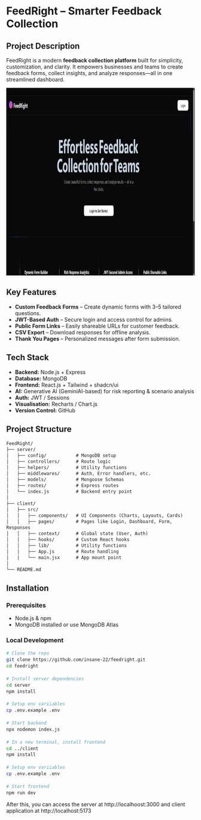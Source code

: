 # FeedRight – Smarter Feedback Collection

## Project Description

FeedRight is a modern **feedback collection platform** built for simplicity, customization, and clarity. It empowers businesses and teams to create feedback forms, collect insights, and analyze responses—all in one streamlined dashboard.

<p align="center"> 
  <img src="assets/homepage.png" alt="Animated gif pacman game" height="500px" width="1000">
</p>


## Key Features

- **Custom Feedback Forms** – Create dynamic forms with 3–5 tailored questions.
- **JWT-Based Auth** – Secure login and access control for admins.
- **Public Form Links** – Easily shareable URLs for customer feedback.
- **CSV Export** – Download responses for offline analysis.
- **Thank You Pages** – Personalized messages after form submission.

## Tech Stack

- **Backend:** Node.js + Express
- **Database:** MongoDB
- **Frontend:** React.js + Tailwind + shadcn/ui
- **AI:** Generative AI (GeminiAI-based) for risk reporting & scenario analysis
- **Auth:** JWT / Sessions
- **Visualisation:** Recharts / Chart.js
- **Version Control:** GitHub

## Project Structure

```
FeedRight/
├── server/
│   ├── config/           # MongoDB setup
│   ├── controllers/      # Route logic
│   ├── helpers/          # Utility functions
│   ├── middlewares/      # Auth, Error handlers, etc.
│   ├── models/           # Mongoose Schemas
│   ├── routes/           # Express routes
│   └── index.js          # Backend entry point
│
├── client/
│   ├── src/
│   │   ├── components/   # UI Components (Charts, Layouts, Cards)
│   │   ├── pages/        # Pages like Login, Dashboard, Form, Responses
│   │   ├── context/      # Global state (User, Auth)
│   │   ├── hooks/        # Custom React hooks
│   │   ├── lib/          # Utility functions
│   │   ├── App.js        # Route handling
│   │   └── main.jsx      # App mount point
│
└── README.md

```

## Installation

### Prerequisites

- Node.js & npm
- MongoDB installed or use MongoDB Atlas

### Local Development
```bash
# Clone the repo
git clone https://github.com/insane-22/feedright.git
cd feedright

# Install server dependencies
cd server
npm install

# Setup env variiables
cp .env.example .env

# Start backend
npx nodemon index.js

# In a new terminal, install frontend
cd ../client
npm install

# Setup env variiables
cp .env.example .env

# Start frontend
npm run dev

```


After this, you can access the server at http://localhoost:3000 and client application at http://localhost:5173
